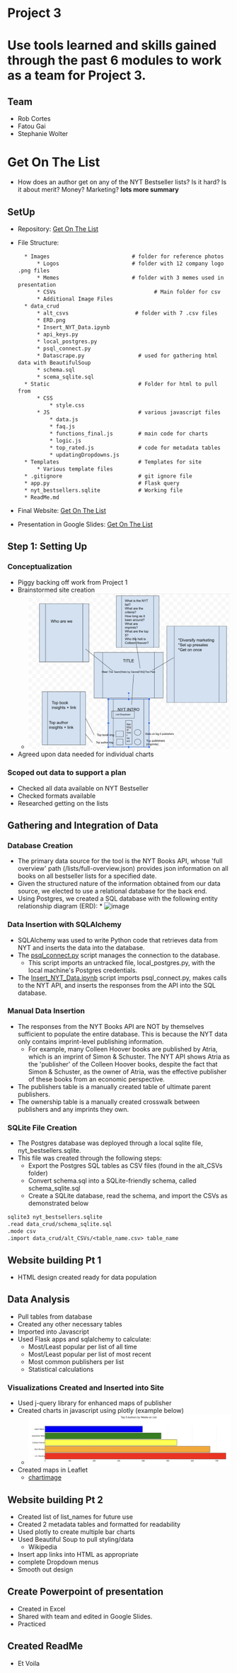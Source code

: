 # Project 3
# Use tools learned and skills gained through the past 6 modules to work as a team for Project 3.

## Team
* Rob Cortes
* Fatou Gai
* Stephanie Wolter

# Get On The List
* How does an author get on any of the NYT Bestseller lists? Is it hard? Is it about merit? Money? Marketing?
**lots more summary**

## SetUp

* Repository: [Get On The List](https://github.com/StephWolter/GetOnTheList.git)

* File Structure:

        * Images                          # folder for reference photos
            * Logos                       # folder with 12 company logo .png files
            * Memes                       # folder with 3 memes used in presentation
            * CSVs                               # Main folder for csv
            * Additional Image Files
        * data_crud
            * alt_csvs                     # folder with 7 .csv files 
            * ERD.png
            * Insert_NYT_Data.ipynb
            * api_keys.py
            * local_postgres.py
            * psql_connect.py
            * Datascrape.py                 # used for gathering html data with BeautifulSoup
            * schema.sql
            * scema_sqlite.sql
        * Static                            # Folder for html to pull from 
            * CSS
                * style.css
            * JS                            # various javascript files
                * data.js
                * faq.js
                * functions_final.js        # main code for charts
                * logic.js
                * top_rated.js              # code for metadata tables
                * updatingDropdowns.js
        * Templates                         # Templates for site
            * Various template files
        * .gitignore                        # git ignore file
        * app.py                            # Flask query
        * nyt_bestsellers.sqlite            # Working file
        * ReadMe.md

* Final Website: [Get On The List]()

* Presentation in Google Slides: [Get On The List](https://docs.google.com/presentation/d/1IOOp9pK_GgrUQ2tU1cK2cchfEIlbsooc1lksEFIRrfQ/edit?usp=sharing)

## Step 1: Setting Up
### Conceptualization
* Piggy backing off work from Project 1
* Brainstormed site creation
    * ![sketch](https://github.com/StephWolter/GetOnTheList/blob/main/Images/Website_Brainstorm.png)
* Agreed upon data needed for individual charts
### Scoped out data to support a plan
* Checked all data available on NYT Bestseller 
* Checked formats available
* Researched getting on the lists


## Gathering and Integration of Data
### Database Creation
* The primary data source for the tool is the NYT Books API, whose 'full overview' path (/lists/full-overview.json) provides json information on all books on all bestseller lists for a specified date.
* Given the structured nature of the information obtained from our data source, we elected to use a relational database for the back end.
* Using Postgres, we created a SQL database with the following entity relationship diagram (ERD):
       *  ![image](https://github.com/StephWolter/GetOnTheList/assets/124944383/bcf3f26d-dbbe-465f-a8bf-28b7e557ae74)
### Data Insertion with SQLAlchemy
* SQLAlchemy was used to write Python code that retrieves data from NYT and inserts the data into the database.
* The [psql_connect.py](/data_crud/psql_connect.py) script manages the connection to the database.
     * This script imports an untracked file, local_postgres.py, with the local machine's Postgres credentials.    
* The [Insert_NYT_Data.ipynb](/data_crud/Insert_NYT_Data.ipynb) script imports psql_connect.py, makes calls to the NYT API, and inserts the responses from the API into the SQL database.
### Manual Data Insertion
* The responses from the NYT Books API are NOT by themselves sufficient to populate the entire database. This is because the NYT data only contains imprint-level publishing information.
     * For example, many Colleen Hoover books are published by Atria, which is an imprint of Simon & Schuster. The NYT API shows Atria as the 'publisher' of the Colleen Hoover books, despite the fact that Simon & Schuster, as the owner of Atria, was the effective publisher of these books from an economic perspective.
* The publishers table is a manually created table of ultimate parent publishers.
* The ownership table is a manually created crosswalk between publishers and any imprints they own.
### SQLite File Creation
* The Postgres database was deployed through a local sqlite file, nyt_bestsellers.sqlite.
* This file was created through the following steps:
     * Export the Postgres SQL tables as CSV files (found in the alt_CSVs folder)
     * Convert schema.sql into a SQLite-friendly schema, called schema_sqlite.sql
     * Create a SQLite database, read the schema, and import the CSVs as demonstrated below
```
sqlite3 nyt_bestsellers.sqlite
.read data_crud/schema_sqlite.sql
.mode csv
.import data_crud/alt_CSVs/<table_name.csv> table_name
```

## Website building Pt 1
* HTML design created ready for data population

## Data Analysis

* Pull tables from database 
* Created any other necessary tables
* Imported into Javascript
* Used Flask apps and sqlalchemy to calculate:
    * Most/Least popular per list of all time
    * Most/Least popular per list of most recent
    * Most common publishers per list
    * Statistical calculations

### Visualizations Created and Inserted into Site
* Used j-query library for enhanced maps of publisher
* Created charts in javascript using plotly (example below)
    * ![chartimage](https://github.com/StephWolter/GetOnTheList/blob/main/Images/chart_authors.png)
* Created maps in Leaflet
    * [chartimage]()

## Website building Pt 2
* Created list of list_names for future use
* Created 2 metadata tables and formatted for readability
* Used plotly to create multiple bar charts
* Used Beautiful Soup to pull styling/data 
    * Wikipedia
* Insert app links into HTML as appropriate
* complete Dropdown menus 
* Smooth out design

## Create Powerpoint of presentation
* Created in Excel
* Shared with team and edited in Google Slides.
* Practiced

## Created ReadMe
* Et Voila
















  
